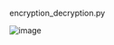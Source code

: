 encryption_decryption.py

![image](https://user-images.githubusercontent.com/107709247/204126864-b996dd4a-1e7f-489e-8110-695c83810dbe.png)
